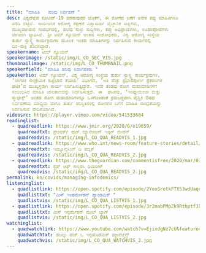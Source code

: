 ```yaml
---
title: "ಮಾಹಿತಿ   ಹರಿವು ನಿರ್ವಹಣೆ "
desc: ವಿಶ್ವದೆಲ್ಲೆಡೆ ಕೋವಿಡ್-19 ಹರಡುವುದರ ಜೊತೆಗೆ, ಈ ರೋಗದ ಬಗೆಗೆ ಅನೇಕ ತಪ್ಪು ಮಾಹಿತಿಗಳೂ
  ಹರಡಿ ಬಿಟ್ಟಿವೆ. ಸಾರ್ವಜನಿಕ ಆರೋಗ್ಯ ರಕ್ಷಣೆಗೆ ವಿಶ್ವಾಸಾರ್ಹ ವೈಜ್ಞಾನಿಕ ಸಾಕ್ಷಿಗಳು,
  ಮುಖ್ಯವಾಗಿರುವ ಸಂದರ್ಭದಲ್ಲಿ, ಹಲವು ಸುಳ್ಳು ಸುದ್ದಿಗಳು, ತಪ್ಪು ಅಭಿಪ್ರಾಯಗಳು, ಊಹಾಪೋಹಗಳು
  ವೇಗವಾಗಿ ವ್ಯಾಪಿಸಿವೆ. ಶ್ರೀ ಟಿಮ್‌ ಗ್ಯೂಯನ್ ಅಂತಹ ಸಂಶೋಧಕರು, ವಿಶ್ವ ಆರೋಗ್ಯ ಸಂಸ್ಥೆಯ
  ತುರ್ತು ಸ್ವಾಸ್ಥ್ಯ ಕಾರ್ಯಕ್ರಮಗಳ ಮೂಲಕ ಇಂತಹ ಮಾಹಿತಿಗಳನ್ನು ನಿರ್ವಹಿಸುವ ಕಾರ್ಯದಲ್ಲಿ
  ದಿನ-ರಾತ್ರಿ ತೊಡಗಿದ್ದಾರೆ.
speakername: ಟಿಮ್‌ ಗ್ಯೂಯನ್
speakerimage: /static/img/L_CO_SEC_VIS.jpg
thumbnailimage: /static/img/L_CO_THUMBNAIL.png
speakerfield: "ಮಾಹಿತಿ ಹರಿವು ನಿರ್ವಾಹಕರು "
speakerbio: ಟಿಮ್‌ ಗ್ಯೂಯನ್, ವಿಶ್ವ ಆರೋಗ್ಯ ಸಂಸ್ಥೆಯ ತುರ್ತು ಸ್ವಾಸ್ಥ್ಯ ಕಾರ್ಯಕ್ರಮಗಳ,
  ʼಜಾಗತಿಕ ಸಾಂಕ್ರಾಮಿಕ ಕುಪ್ರಭಾವ ತಯಾರಿʼ ವಿಭಾಗದ, ʼಅತಿ ಹೆಚ್ಚು ಪ್ರಭಾವಪೂರ್ಣ ಪ್ರಕರಣಗಳ
  ಘಟಕʼದ ಮುಖ್ಯಸ್ಥರಾಗಿ ಕಾರ್ಯ ನಿರ್ವಹಿಸುತ್ತಿದ್ದಾರೆ. ಇವರ ತಂಡವು ರೋಗ ಮಹಾಮಾರಿಗಳಿಗೆ
  ಸಂಬಂಧಿಸಿದ ಮಾಹಿತಿ ಜಾಲತಾಣವನ್ನು ನಿರ್ವಹಿಸುತ್ತದೆ. ಈ  ಘಟಕವು, ʼಇಂಫ್ಲುಯೆಂಜಾ ಮತ್ತು
  ಸ್ಮಾಲ್ಪಾಕ್ಸ್‌ʼ ಅಂತಹ ರೋಗ ಮಹಾಮಾರಿಗಳನ್ನೂ ಒಳಗೊಂಡಂತೆ ಕ್ರಮಬದ್ಧವಾಗಿ ವೈಶ್ವಿಕ ಔಷಧ
  ನಿರ್ವಹಣೆಯ ಮಾಧ್ಯಮ ಹಾಗೂ ತುರ್ತು ಪರಿಸ್ಥಿತಿಗಳಲ್ಲಿ ರೋಗಗಳ ಬಗೆಗೆ ಮಾಹಿತಿ ಸಾಂದ್ರತೆಯನ್ನು
  ನಿರ್ವಹಿಸುವ ವೇದಿಕೆಯಾಗಿದೆ.
videosrc: https://player.vimeo.com/video/541533684
readinglist:
  - quadreadlink: https://www.jmir.org/2020/6/e19659/
    quadreadtxt: ಪ್ರೇಂವರ್ಕ್‌ ಪಾ಼ರ್ ಮ್ಯಾನೇಜಿಂಗ್‌ ಇನ್ಫರ್‌ ಮೇಶನ್
    quadreadvis: /static/img/L_CO_QUA_READVIS_1.jpg
  - quadreadlink: https://www.who.int/news-room/feature-stories/detail/immunizing-the-public-against-misinformation
    quadreadtxt: ಇಮ್ಯೂನೈಸಿಂಗ್‌ ದಿ ಪಬ್ಲಿಕ್‌
    quadreadvis: /static/img/L_CO_QUA_READVIS_2.jpg
  - quadreadlink: https://www.theguardian.com/commentisfree/2020/mar/03/coronavirus-conspiracy-theories-virus-social-media
    quadreadtxt: ಸ್ಪ್ರೆಡ್‌ ಆಫ್ ಕಾನ್ಸ್ಪಿರಸಿ ಥಿಯರೀಸ್‌
    quadreadvis: /static/img/L_CO_QUA_READVIS_2.jpg
permalink: kn/covids/managing-infodemics/
listeninglist:
  - quadlistlink: https://open.spotify.com/episode/2YooSretkFTX53wdUaqepa
    quadlisttxt: "ಮಿಸ್‌ ಇಂಫರ್ಮೇಶನ್‌ ಪ್ಯಾಂಡಮಿಕ್‌ "
    quadlistvis: /static/img/L_CO_QUA_LISTVIS_1.jpg
  - quadlistlink: https://open.spotify.com/episode/3r2mabPMpZk9RtbptfJXGa
    quadlisttxt: ಮಿಸ್‌ ಇನ್ಫರ್ಮೆಶನ್‌ ಮೇಲ್‌ ಬ್ಯಾಗ್‌
    quadlistvis: /static/img/L_CO_QUA_LISTVIS_2.jpg
watchinglist:
  - quadwatchlink: https://www.youtube.com/watch?v=EjixdgNz7cU&feature=youtu.be&ab_channel=purnatt
    quadwatchtxt: ಡಬಲ್ಯು ಹೆಚ್‌ ಒ ಇನ್ಪಹೊಡೆಮಿಕ್‌ ಮ್ಯಾನೆಜ್ಮೆನ್ಟ್‌
    quadwatchvis: /static/img/L_CO_QUA_WATCHVIS_2.jpg
---
```

